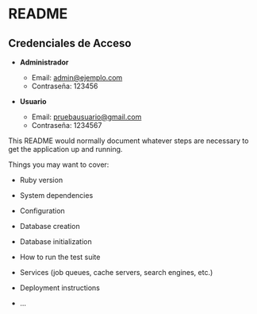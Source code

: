 # README
## Credenciales de Acceso

- **Administrador**
  - Email: admin@ejemplo.com
  - Contraseña: 123456

- **Usuario**
  - Email: pruebausuario@gmail.com
  - Contraseña: 1234567

This README would normally document whatever steps are necessary to get the
application up and running.

Things you may want to cover:

* Ruby version

* System dependencies

* Configuration

* Database creation

* Database initialization

* How to run the test suite

* Services (job queues, cache servers, search engines, etc.)

* Deployment instructions

* ...
